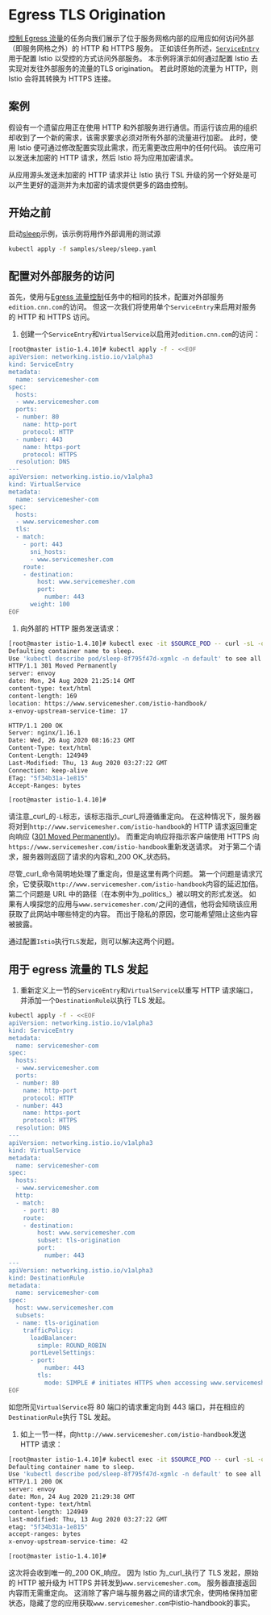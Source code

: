 # Egress TLS Origination

[控制 Egress 流量](https://istio.io/latest/zh/docs/tasks/traffic-management/egress/)的任务向我们展示了位于服务网格内部的应用应如何访问外部（即服务网格之外）的 HTTP 和 HTTPS 服务。 正如该任务所述，[`ServiceEntry`](https://istio.io/latest/zh/docs/reference/config/networking/service-entry/)用于配置 Istio 以受控的方式访问外部服务。 本示例将演示如何通过配置 Istio 去实现对发往外部服务的流量的TLS origination。 若此时原始的流量为 HTTP，则 Istio 会将其转换为 HTTPS 连接。

## 案例

假设有一个遗留应用正在使用 HTTP 和外部服务进行通信。而运行该应用的组织却收到了一个新的需求，该需求要求必须对所有外部的流量进行加密。 此时，使用 Istio 便可通过修改配置实现此需求，而无需更改应用中的任何代码。 该应用可以发送未加密的 HTTP 请求，然后 Istio 将为应用加密请求。

从应用源头发送未加密的 HTTP 请求并让 Istio 执行 TSL 升级的另一个好处是可以产生更好的遥测并为未加密的请求提供更多的路由控制。

## 开始之前

启动[sleep](https://github.com/istio/istio/tree/release-1.7/samples/sleep)示例，该示例将用作外部调用的测试源

```bash
kubectl apply -f samples/sleep/sleep.yaml
```

## 配置对外部服务的访问

首先，使用与[Egress 流量控制](https://istio.io/latest/zh/docs/tasks/traffic-management/egress/)任务中的相同的技术，配置对外部服务`edition.cnn.com`的访问。 但这一次我们将使用单个`ServiceEntry`来启用对服务的 HTTP 和 HTTPS 访问。

1. 创建一个`ServiceEntry`和`VirtualService`以启用对`edition.cnn.com`的访问：

```bash
[root@master istio-1.4.10]# kubectl apply -f - <<EOF
apiVersion: networking.istio.io/v1alpha3
kind: ServiceEntry
metadata:
  name: servicemesher-com
spec:
  hosts:
  - www.servicemesher.com
  ports:
  - number: 80
    name: http-port
    protocol: HTTP
  - number: 443
    name: https-port
    protocol: HTTPS
  resolution: DNS
---
apiVersion: networking.istio.io/v1alpha3
kind: VirtualService
metadata:
  name: servicemesher-com
spec:
  hosts:
  - www.servicemesher.com
  tls:
  - match:
    - port: 443
      sni_hosts:
      - www.servicemesher.com
    route:
    - destination:
        host: www.servicemesher.com
        port:
          number: 443
      weight: 100
EOF
```

1. 向外部的 HTTP 服务发送请求：

```bash
[root@master istio-1.4.10]# kubectl exec -it $SOURCE_POD -- curl -sL -o /dev/null -D - http://www.servicemesher.com/istio-handbook/
Defaulting container name to sleep.
Use 'kubectl describe pod/sleep-8f795f47d-xgmlc -n default' to see all of the containers in this pod.
HTTP/1.1 301 Moved Permanently
server: envoy
date: Mon, 24 Aug 2020 21:25:14 GMT
content-type: text/html
content-length: 169
location: https://www.servicemesher.com/istio-handbook/
x-envoy-upstream-service-time: 17

HTTP/1.1 200 OK
Server: nginx/1.16.1
Date: Wed, 26 Aug 2020 08:16:23 GMT
Content-Type: text/html
Content-Length: 124949
Last-Modified: Thu, 13 Aug 2020 03:27:22 GMT
Connection: keep-alive
ETag: "5f34b31a-1e815"
Accept-Ranges: bytes

[root@master istio-1.4.10]#
```

请注意_curl_的`-L`标志，该标志指示_curl_将遵循重定向。 在这种情况下，服务器将对到`http://www.servicemesher.com/istio-handbook`的 HTTP 请求返回重定向响应 \([301 Moved Permanently](https://tools.ietf.org/html/rfc2616#section-10.3.2)\)。 而重定向响应将指示客户端使用 HTTPS 向`https://www.servicemesher.com/istio-handbook`重新发送请求。 对于第二个请求，服务器则返回了请求的内容和_200 OK_状态码。

尽管_curl_命令简明地处理了重定向，但是这里有两个问题。 第一个问题是请求冗余，它使获取`http://www.servicemesher.com/istio-handbook`内容的延迟加倍。 第二个问题是 URL 中的路径（在本例中为_politics_）被以明文的形式发送。 如果有人嗅探您的应用与`www.servicemesher.com/`之间的通信，他将会知晓该应用获取了此网站中哪些特定的内容。 而出于隐私的原因，您可能希望阻止这些内容被披露。

通过配置`Istio`执行`TLS`发起，则可以解决这两个问题。

## 用于 egress 流量的 TLS 发起

1. 重新定义上一节的`ServiceEntry`和`VirtualService`以重写 HTTP 请求端口，并添加一个`DestinationRule`以执行 TLS 发起。

```bash
kubectl apply -f - <<EOF
apiVersion: networking.istio.io/v1alpha3
kind: ServiceEntry
metadata:
  name: servicemesher-com
spec:
  hosts:
  - www.servicemesher.com
  ports:
  - number: 80
    name: http-port
    protocol: HTTP
  - number: 443
    name: https-port
    protocol: HTTPS
  resolution: DNS
---
apiVersion: networking.istio.io/v1alpha3
kind: VirtualService
metadata:
  name: servicemesher-com
spec:
  hosts:
  - www.servicemesher.com
  http:
  - match:
    - port: 80
    route:
    - destination:
        host: www.servicemesher.com
        subset: tls-origination
        port:
          number: 443
---
apiVersion: networking.istio.io/v1alpha3
kind: DestinationRule
metadata:
  name: servicemesher-com
spec:
  host: www.servicemesher.com
  subsets:
  - name: tls-origination
    trafficPolicy:
      loadBalancer:
        simple: ROUND_ROBIN
      portLevelSettings:
      - port:
          number: 443
        tls:
          mode: SIMPLE # initiates HTTPS when accessing www.servicemesher.com
EOF
```

如您所见`VirtualService`将 80 端口的请求重定向到 443 端口，并在相应的`DestinationRule`执行 TSL 发起。

1. 如上一节一样，向`http://www.servicemesher.com/istio-handbook`发送 HTTP 请求：

```bash
[root@master istio-1.4.10]# kubectl exec -it $SOURCE_POD -- curl -sL -o /dev/null -D - http://www.servicemesher.com/istio-handbook/
Defaulting container name to sleep.
Use 'kubectl describe pod/sleep-8f795f47d-xgmlc -n default' to see all of the containers in this pod.
HTTP/1.1 200 OK
server: envoy
date: Mon, 24 Aug 2020 21:29:38 GMT
content-type: text/html
content-length: 124949
last-modified: Thu, 13 Aug 2020 03:27:22 GMT
etag: "5f34b31a-1e815"
accept-ranges: bytes
x-envoy-upstream-service-time: 42

[root@master istio-1.4.10]#
```

这次将会收到唯一的_200 OK_响应。 因为 Istio 为_curl_执行了 TLS 发起，原始的 HTTP 被升级为 HTTPS 并转发到`www.servicemesher.com`。 服务器直接返回内容而无需重定向。 这消除了客户端与服务器之间的请求冗余，使网格保持加密状态，隐藏了您的应用获取`www.servicemesher.com`中istio-handbook的事实。

